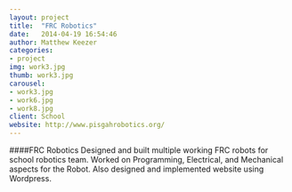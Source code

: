 ```yaml
---
layout: project
title:  "FRC Robotics"
date:   2014-04-19 16:54:46
author: Matthew Keezer
categories:
- project
img: work3.jpg
thumb: work3.jpg
carousel:
- work3.jpg
- work6.jpg
- work8.jpg
client: School
website: http://www.pisgahrobotics.org/
---
```

####FRC Robotics
Designed and built multiple working FRC robots for school
robotics team. Worked on Programming, Electrical, and
Mechanical aspects for the Robot. Also designed and 
implemented website using Wordpress.